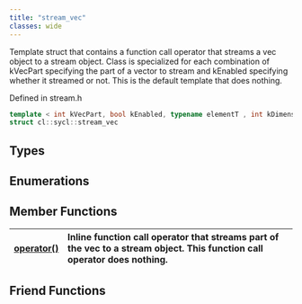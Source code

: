 ```yaml
---
title: "stream_vec"
classes: wide
---
```


Template struct that contains a function call operator that streams a vec object to a stream object. Class is specialized for each combination of kVecPart specifying the part of a vector to stream and kEnabled specifying whether it streamed or not. This is the default template that does nothing.

Defined in stream.h

```cpp
template < int kVecPart, bool kEnabled, typename elementT , int kDimensions >
struct cl::sycl::stream_vec
```

## Types

## Enumerations

## Member Functions

| [operator()](./functions/operator()/README.md) | Inline function call operator that streams part of the vec to a stream object. This function call operator does nothing.  |
| :--- | :--- |


## Friend Functions
